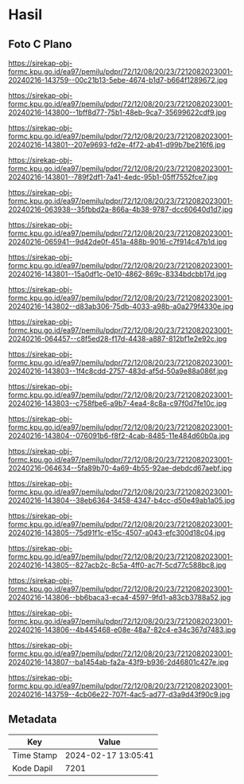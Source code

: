 # Hasil

## Foto C Plano

https://sirekap-obj-formc.kpu.go.id/ea97/pemilu/pdpr/72/12/08/20/23/7212082023001-20240216-143759--00c21b13-5ebe-4674-b1d7-b664f1289672.jpg

https://sirekap-obj-formc.kpu.go.id/ea97/pemilu/pdpr/72/12/08/20/23/7212082023001-20240216-143800--1bff8d77-75b1-48eb-9ca7-35699622cdf9.jpg

https://sirekap-obj-formc.kpu.go.id/ea97/pemilu/pdpr/72/12/08/20/23/7212082023001-20240216-143801--207e9693-fd2e-4f72-ab41-d99b7be216f6.jpg

https://sirekap-obj-formc.kpu.go.id/ea97/pemilu/pdpr/72/12/08/20/23/7212082023001-20240216-143801--789f2df1-7a41-4edc-95b1-05ff7552fce7.jpg

https://sirekap-obj-formc.kpu.go.id/ea97/pemilu/pdpr/72/12/08/20/23/7212082023001-20240216-063938--35fbbd2a-866a-4b38-9787-dcc60640d1d7.jpg

https://sirekap-obj-formc.kpu.go.id/ea97/pemilu/pdpr/72/12/08/20/23/7212082023001-20240216-065941--9d42de0f-451a-488b-9016-c7f914c47b1d.jpg

https://sirekap-obj-formc.kpu.go.id/ea97/pemilu/pdpr/72/12/08/20/23/7212082023001-20240216-143801--15a0df1c-0e10-4862-869c-8334bdcbb17d.jpg

https://sirekap-obj-formc.kpu.go.id/ea97/pemilu/pdpr/72/12/08/20/23/7212082023001-20240216-143802--d83ab306-75db-4033-a98b-a0a279f4330e.jpg

https://sirekap-obj-formc.kpu.go.id/ea97/pemilu/pdpr/72/12/08/20/23/7212082023001-20240216-064457--c8f5ed28-f17d-4438-a887-812bf1e2e92c.jpg

https://sirekap-obj-formc.kpu.go.id/ea97/pemilu/pdpr/72/12/08/20/23/7212082023001-20240216-143803--1f4c8cdd-2757-483d-af5d-50a9e88a086f.jpg

https://sirekap-obj-formc.kpu.go.id/ea97/pemilu/pdpr/72/12/08/20/23/7212082023001-20240216-143803--c758fbe6-a9b7-4ea4-8c8a-c97f0d7fe10c.jpg

https://sirekap-obj-formc.kpu.go.id/ea97/pemilu/pdpr/72/12/08/20/23/7212082023001-20240216-143804--076091b6-f8f2-4cab-8485-11e484d60b0a.jpg

https://sirekap-obj-formc.kpu.go.id/ea97/pemilu/pdpr/72/12/08/20/23/7212082023001-20240216-064634--5fa89b70-4a69-4b55-92ae-debdcd67aebf.jpg

https://sirekap-obj-formc.kpu.go.id/ea97/pemilu/pdpr/72/12/08/20/23/7212082023001-20240216-143804--38eb6364-3458-4347-b4cc-d50e49ab1a05.jpg

https://sirekap-obj-formc.kpu.go.id/ea97/pemilu/pdpr/72/12/08/20/23/7212082023001-20240216-143805--75d91f1c-e15c-4507-a043-efc300d18c04.jpg

https://sirekap-obj-formc.kpu.go.id/ea97/pemilu/pdpr/72/12/08/20/23/7212082023001-20240216-143805--827acb2c-8c5a-4ff0-ac7f-5cd77c588bc8.jpg

https://sirekap-obj-formc.kpu.go.id/ea97/pemilu/pdpr/72/12/08/20/23/7212082023001-20240216-143806--bb6baca3-eca4-4597-9fd1-a83cb3788a52.jpg

https://sirekap-obj-formc.kpu.go.id/ea97/pemilu/pdpr/72/12/08/20/23/7212082023001-20240216-143806--4b445468-e08e-48a7-82c4-e34c367d7483.jpg

https://sirekap-obj-formc.kpu.go.id/ea97/pemilu/pdpr/72/12/08/20/23/7212082023001-20240216-143807--ba1454ab-fa2a-43f9-b936-2d46801c427e.jpg

https://sirekap-obj-formc.kpu.go.id/ea97/pemilu/pdpr/72/12/08/20/23/7212082023001-20240216-143759--4cb06e22-707f-4ac5-ad77-d3a9d43f90c9.jpg


## Metadata

| Key        | Value               |
| ---------- | ------------------- |
| Time Stamp | 2024-02-17 13:05:41 |
| Kode Dapil | 7201                |



